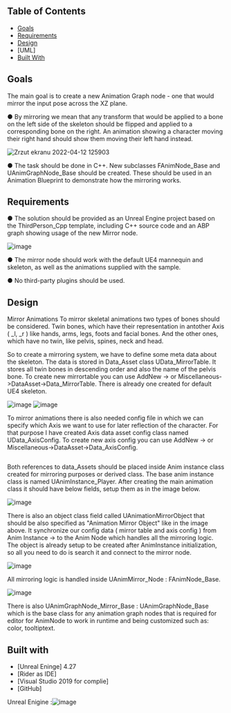 

<!-- TABLE OF CONTENTS -->
## Table of Contents

* [Goals](#Goals)
* [Requirements](#Requirements)
* [Design](#Design)
* [UML]
* [Built With](#built-with)





<!-- Goals -->
## Goals

The main goal is to create a new Animation Graph node - one that would mirror the input pose across the XZ plane.

● By mirroring we mean that any transform that would be applied to a bone on the left
side of the skeleton should be flipped and applied to a corresponding bone on the
right. An animation showing a character moving their right hand should show them
moving their left hand instead.
 
 ![Zrzut ekranu 2022-04-12 125903](https://user-images.githubusercontent.com/53401206/162945852-cd1e6c0f-3fa6-4569-a58a-5420cda831a5.png)

● The task should be done in C++. New subclasses FAnimNode_Base and
UAnimGraphNode_Base should be created. These should be used in an Animation
Blueprint to demonstrate how the mirroring works.



<!-- Requirements -->
## Requirements

● The solution should be provided as an Unreal Engine project based on the
ThirdPerson_Cpp template, including C++ source code and an ABP graph showing
usage of the new Mirror node.
 
 ![image](https://user-images.githubusercontent.com/53401206/162946123-31122f4f-3c6c-4987-8e69-ff63e7e7f436.png)

● The mirror node should work with the default UE4 mannequin and skeleton, as well
as the animations supplied with the sample.

● No third-party plugins should be used.


<!-- Design -->
## Design
 
 Mirror Animations
To mirror skeletal animations two types of bones should be considered. Twin bones, which have their representation in antother Axis ( _l, _r ) like hands, arms, legs, foots and facial bones. And the other ones, which have no twin, like pelvis, spines, neck and head.

So to create a mirroring system, we have to define some meta data about the skeleton. The data is stored in Data_Asset class UData_MirrorTable.
It stores all twin bones in descending  order and also the name of the pelvis bone. To create new mirrortable you can use
AddNew -> or Miscellaneous->DataAsset->Data_MirrorTable.
There is already one created for default UE4 skeleton.
 
 ![image](https://user-images.githubusercontent.com/53401206/162947739-fba3c5e7-fe35-439d-b57d-319ae1afddfd.png)
 ![image](https://user-images.githubusercontent.com/53401206/162947838-fe8cc448-996a-4d8d-82ad-83f37d08bc7b.png)

To mirror animations there is also needed config file in which we can specify which Axis we want to use for later reflection of the character.
For that purpose I have created Axis data asset config class named UData_AxisConfig. To create new axis config you can use
AddNew -> or Miscellaneous->DataAsset->Data_AxisConfig.
 
 <p align="center">
  <img ![image](https://user-images.githubusercontent.com/53401206/162949688-fab9397f-dbb1-4238-9c45-305e26101e16.png) />
</p>


 Both references to data_Assets should be placed inside Anim instance class created for mirroring purposes or derived class.
 The base anim instance class is named UAnimInstance_Player. After creating the main animation class it should have below fields, setup them as in the image below.
 
 ![image](https://user-images.githubusercontent.com/53401206/162950525-262636c4-ea5f-4adf-a4cb-fe7b51ede78a.png)
 
 There is also an object class field called UAnimationMirrorObject that should be also specified as "Animation Mirror Object" like in the image above.
 It synchronize our config data ( mirror table and axis config ) from Anim Instance -> to the Anim Node which handles all the mirroring logic.
 The object is already setup to be created after AnimInstance initialization, so all you need to do is search it and connect to the mirror node.
 
 ![image](https://user-images.githubusercontent.com/53401206/162951519-f0b4c829-9370-403b-9abe-066714106134.png)
 
 
 All mirroring logic is handled inside UAnimMirror_Node : FAnimNode_Base. 
 
 ![image](https://user-images.githubusercontent.com/53401206/162952723-294baa82-f371-4a62-85d8-9817bca03e80.png)
 
 There is also UAnimGraphNode_Mirror_Base : UAnimGraphNode_Base which is the base class for any animation graph nodes 
 that is required for editor for AnimNode to work in runtime and being customized such as: color, tooltiptext.
 


<!-- Built with -->
## Built with
* [Unreal Eninge] 4.27
* [Rider as IDE]
* [Visual Studio 2019 for complie]
* [GitHub]


Unreal Enigine :![image](https://user-images.githubusercontent.com/53401206/162955892-66e53cb8-36e6-4973-88e5-d9adeb21a44b.png)





